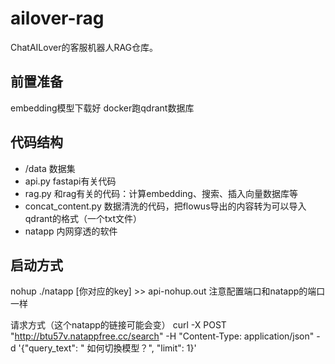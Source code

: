 # ailover-rag

ChatAILover的客服机器人RAG仓库。

## 前置准备
embedding模型下载好
docker跑qdrant数据库

## 代码结构
- /data 数据集
- api.py fastapi有关代码
- rag.py 和rag有关的代码：计算embedding、搜索、插入向量数据库等
- concat_content.py 数据清洗的代码，把flowus导出的内容转为可以导入qdrant的格式（一个txt文件）
- natapp 内网穿透的软件

## 启动方式
nohup ./natapp [你对应的key] >> api-nohup.out
注意配置端口和natapp的端口一样

请求方式（这个natapp的链接可能会变）
curl -X POST "http://btu57v.natappfree.cc/search" -H "Content-Type: application/json" -d '{"query_text": " 如何切換模型？", "limit": 1}'
